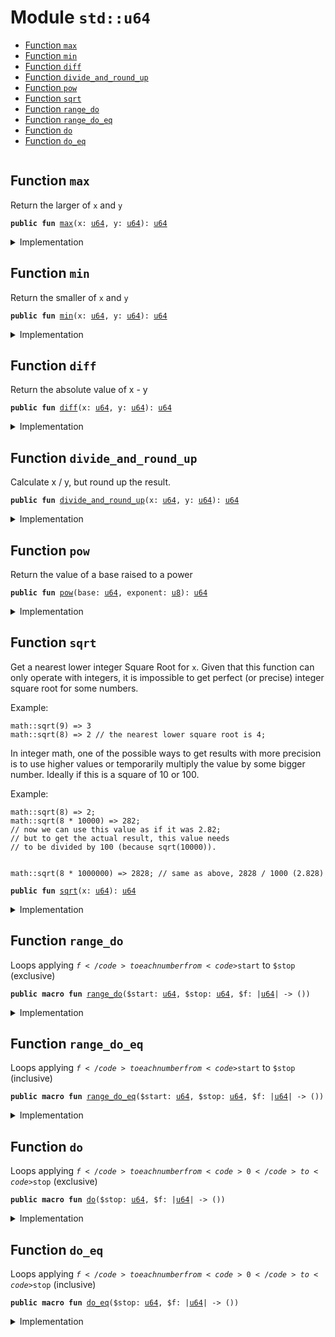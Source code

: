 
<a name="std_u64"></a>

# Module `std::u64`



-  [Function `max`](#std_u64_max)
-  [Function `min`](#std_u64_min)
-  [Function `diff`](#std_u64_diff)
-  [Function `divide_and_round_up`](#std_u64_divide_and_round_up)
-  [Function `pow`](#std_u64_pow)
-  [Function `sqrt`](#std_u64_sqrt)
-  [Function `range_do`](#std_u64_range_do)
-  [Function `range_do_eq`](#std_u64_range_do_eq)
-  [Function `do`](#std_u64_do)
-  [Function `do_eq`](#std_u64_do_eq)


<pre><code></code></pre>



<a name="std_u64_max"></a>

## Function `max`

Return the larger of <code>x</code> and <code>y</code>


<pre><code><b>public</b> <b>fun</b> <a href="../std/u64.md#std_u64_max">max</a>(x: <a href="../std/u64.md#std_u64">u64</a>, y: <a href="../std/u64.md#std_u64">u64</a>): <a href="../std/u64.md#std_u64">u64</a>
</code></pre>



<details>
<summary>Implementation</summary>


<pre><code><b>public</b> <b>fun</b> <a href="../std/u64.md#std_u64_max">max</a>(x: <a href="../std/u64.md#std_u64">u64</a>, y: <a href="../std/u64.md#std_u64">u64</a>): <a href="../std/u64.md#std_u64">u64</a> {
    <a href="../std/macros.md#std_macros_num_max">std::macros::num_max</a>!(x, y)
}
</code></pre>



</details>

<a name="std_u64_min"></a>

## Function `min`

Return the smaller of <code>x</code> and <code>y</code>


<pre><code><b>public</b> <b>fun</b> <a href="../std/u64.md#std_u64_min">min</a>(x: <a href="../std/u64.md#std_u64">u64</a>, y: <a href="../std/u64.md#std_u64">u64</a>): <a href="../std/u64.md#std_u64">u64</a>
</code></pre>



<details>
<summary>Implementation</summary>


<pre><code><b>public</b> <b>fun</b> <a href="../std/u64.md#std_u64_min">min</a>(x: <a href="../std/u64.md#std_u64">u64</a>, y: <a href="../std/u64.md#std_u64">u64</a>): <a href="../std/u64.md#std_u64">u64</a> {
    <a href="../std/macros.md#std_macros_num_min">std::macros::num_min</a>!(x, y)
}
</code></pre>



</details>

<a name="std_u64_diff"></a>

## Function `diff`

Return the absolute value of x - y


<pre><code><b>public</b> <b>fun</b> <a href="../std/u64.md#std_u64_diff">diff</a>(x: <a href="../std/u64.md#std_u64">u64</a>, y: <a href="../std/u64.md#std_u64">u64</a>): <a href="../std/u64.md#std_u64">u64</a>
</code></pre>



<details>
<summary>Implementation</summary>


<pre><code><b>public</b> <b>fun</b> <a href="../std/u64.md#std_u64_diff">diff</a>(x: <a href="../std/u64.md#std_u64">u64</a>, y: <a href="../std/u64.md#std_u64">u64</a>): <a href="../std/u64.md#std_u64">u64</a> {
    <a href="../std/macros.md#std_macros_num_diff">std::macros::num_diff</a>!(x, y)
}
</code></pre>



</details>

<a name="std_u64_divide_and_round_up"></a>

## Function `divide_and_round_up`

Calculate x / y, but round up the result.


<pre><code><b>public</b> <b>fun</b> <a href="../std/u64.md#std_u64_divide_and_round_up">divide_and_round_up</a>(x: <a href="../std/u64.md#std_u64">u64</a>, y: <a href="../std/u64.md#std_u64">u64</a>): <a href="../std/u64.md#std_u64">u64</a>
</code></pre>



<details>
<summary>Implementation</summary>


<pre><code><b>public</b> <b>fun</b> <a href="../std/u64.md#std_u64_divide_and_round_up">divide_and_round_up</a>(x: <a href="../std/u64.md#std_u64">u64</a>, y: <a href="../std/u64.md#std_u64">u64</a>): <a href="../std/u64.md#std_u64">u64</a> {
    <a href="../std/macros.md#std_macros_num_divide_and_round_up">std::macros::num_divide_and_round_up</a>!(x, y)
}
</code></pre>



</details>

<a name="std_u64_pow"></a>

## Function `pow`

Return the value of a base raised to a power


<pre><code><b>public</b> <b>fun</b> <a href="../std/u64.md#std_u64_pow">pow</a>(base: <a href="../std/u64.md#std_u64">u64</a>, exponent: <a href="../std/u8.md#std_u8">u8</a>): <a href="../std/u64.md#std_u64">u64</a>
</code></pre>



<details>
<summary>Implementation</summary>


<pre><code><b>public</b> <b>fun</b> <a href="../std/u64.md#std_u64_pow">pow</a>(base: <a href="../std/u64.md#std_u64">u64</a>, exponent: <a href="../std/u8.md#std_u8">u8</a>): <a href="../std/u64.md#std_u64">u64</a> {
    <a href="../std/macros.md#std_macros_num_pow">std::macros::num_pow</a>!(base, exponent)
}
</code></pre>



</details>

<a name="std_u64_sqrt"></a>

## Function `sqrt`

Get a nearest lower integer Square Root for <code>x</code>. Given that this
function can only operate with integers, it is impossible
to get perfect (or precise) integer square root for some numbers.

Example:
```
math::sqrt(9) => 3
math::sqrt(8) => 2 // the nearest lower square root is 4;
```

In integer math, one of the possible ways to get results with more
precision is to use higher values or temporarily multiply the
value by some bigger number. Ideally if this is a square of 10 or 100.

Example:
```
math::sqrt(8) => 2;
math::sqrt(8 * 10000) => 282;
// now we can use this value as if it was 2.82;
// but to get the actual result, this value needs
// to be divided by 100 (because sqrt(10000)).


math::sqrt(8 * 1000000) => 2828; // same as above, 2828 / 1000 (2.828)
```


<pre><code><b>public</b> <b>fun</b> <a href="../std/u64.md#std_u64_sqrt">sqrt</a>(x: <a href="../std/u64.md#std_u64">u64</a>): <a href="../std/u64.md#std_u64">u64</a>
</code></pre>



<details>
<summary>Implementation</summary>


<pre><code><b>public</b> <b>fun</b> <a href="../std/u64.md#std_u64_sqrt">sqrt</a>(x: <a href="../std/u64.md#std_u64">u64</a>): <a href="../std/u64.md#std_u64">u64</a> {
    <a href="../std/macros.md#std_macros_num_sqrt">std::macros::num_sqrt</a>!&lt;<a href="../std/u64.md#std_u64">u64</a>, <a href="../std/u128.md#std_u128">u128</a>&gt;(x, 64)
}
</code></pre>



</details>

<a name="std_u64_range_do"></a>

## Function `range_do`

Loops applying <code>$f</code> to each number from <code>$start</code> to <code>$stop</code> (exclusive)


<pre><code><b>public</b> <b>macro</b> <b>fun</b> <a href="../std/u64.md#std_u64_range_do">range_do</a>($start: <a href="../std/u64.md#std_u64">u64</a>, $stop: <a href="../std/u64.md#std_u64">u64</a>, $f: |<a href="../std/u64.md#std_u64">u64</a>| -&gt; ())
</code></pre>



<details>
<summary>Implementation</summary>


<pre><code><b>public</b> <b>macro</b> <b>fun</b> <a href="../std/u64.md#std_u64_range_do">range_do</a>($start: <a href="../std/u64.md#std_u64">u64</a>, $stop: <a href="../std/u64.md#std_u64">u64</a>, $f: |<a href="../std/u64.md#std_u64">u64</a>|) {
    <a href="../std/macros.md#std_macros_range_do">std::macros::range_do</a>!($start, $stop, $f)
}
</code></pre>



</details>

<a name="std_u64_range_do_eq"></a>

## Function `range_do_eq`

Loops applying <code>$f</code> to each number from <code>$start</code> to <code>$stop</code> (inclusive)


<pre><code><b>public</b> <b>macro</b> <b>fun</b> <a href="../std/u64.md#std_u64_range_do_eq">range_do_eq</a>($start: <a href="../std/u64.md#std_u64">u64</a>, $stop: <a href="../std/u64.md#std_u64">u64</a>, $f: |<a href="../std/u64.md#std_u64">u64</a>| -&gt; ())
</code></pre>



<details>
<summary>Implementation</summary>


<pre><code><b>public</b> <b>macro</b> <b>fun</b> <a href="../std/u64.md#std_u64_range_do_eq">range_do_eq</a>($start: <a href="../std/u64.md#std_u64">u64</a>, $stop: <a href="../std/u64.md#std_u64">u64</a>, $f: |<a href="../std/u64.md#std_u64">u64</a>|) {
    <a href="../std/macros.md#std_macros_range_do_eq">std::macros::range_do_eq</a>!($start, $stop, $f)
}
</code></pre>



</details>

<a name="std_u64_do"></a>

## Function `do`

Loops applying <code>$f</code> to each number from <code>0</code> to <code>$stop</code> (exclusive)


<pre><code><b>public</b> <b>macro</b> <b>fun</b> <a href="../std/u64.md#std_u64_do">do</a>($stop: <a href="../std/u64.md#std_u64">u64</a>, $f: |<a href="../std/u64.md#std_u64">u64</a>| -&gt; ())
</code></pre>



<details>
<summary>Implementation</summary>


<pre><code><b>public</b> <b>macro</b> <b>fun</b> <a href="../std/u64.md#std_u64_do">do</a>($stop: <a href="../std/u64.md#std_u64">u64</a>, $f: |<a href="../std/u64.md#std_u64">u64</a>|) {
    <a href="../std/macros.md#std_macros_do">std::macros::do</a>!($stop, $f)
}
</code></pre>



</details>

<a name="std_u64_do_eq"></a>

## Function `do_eq`

Loops applying <code>$f</code> to each number from <code>0</code> to <code>$stop</code> (inclusive)


<pre><code><b>public</b> <b>macro</b> <b>fun</b> <a href="../std/u64.md#std_u64_do_eq">do_eq</a>($stop: <a href="../std/u64.md#std_u64">u64</a>, $f: |<a href="../std/u64.md#std_u64">u64</a>| -&gt; ())
</code></pre>



<details>
<summary>Implementation</summary>


<pre><code><b>public</b> <b>macro</b> <b>fun</b> <a href="../std/u64.md#std_u64_do_eq">do_eq</a>($stop: <a href="../std/u64.md#std_u64">u64</a>, $f: |<a href="../std/u64.md#std_u64">u64</a>|) {
    <a href="../std/macros.md#std_macros_do_eq">std::macros::do_eq</a>!($stop, $f)
}
</code></pre>



</details>


[//]: # ("File containing references which can be used from documentation")
